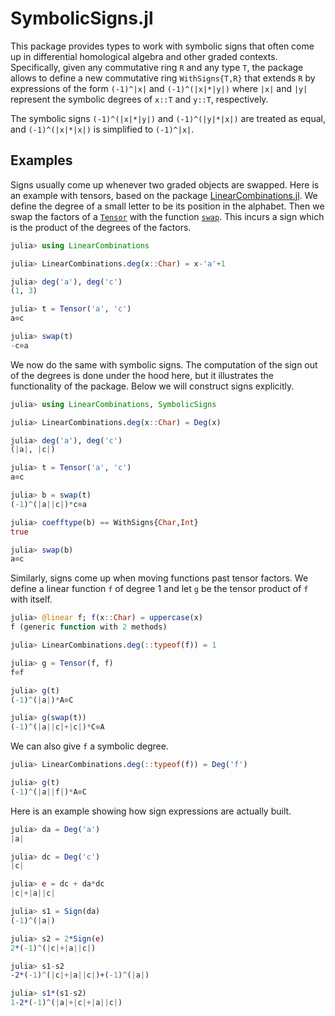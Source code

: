 # SymbolicSigns.jl

This package provides types to work with symbolic signs that often come up
in differential homological algebra and other graded contexts. Specifically,
given any commutative ring `R` and any type `T`, the package allows to define
a new commutative ring `WithSigns{T,R}` that extends `R` by expressions
of the form `(-1)^|x|` and `(-1)^(|x|*|y|)` where `|x|` and `|y|` represent
the symbolic degrees of `x::T` and `y::T`, respectively.

The symbolic signs `(-1)^(|x|*|y|)` and `(-1)^(|y|*|x|)` are treated as equal,
and `(-1)^(|x|*|x|)` is simplified to `(-1)^|x|`.

## Examples

Signs usually come up whenever two graded objects are swapped. Here is an example
with tensors, based on the package [LinearCombinations.jl](https://github.com/matthias314/LinearCombinations.jl).
We define the degree of a small letter to be its position in the alphabet.
Then we swap the factors of a
[`Tensor`](https://matthias314.github.io/LinearCombinations.jl/stable/tensor/#LinearCombinations.Tensor)
with the function
[`swap`](https://matthias314.github.io/LinearCombinations.jl/stable/tensor/#LinearCombinations.swap).
This incurs a sign which is the product of the degrees of the factors.
```julia
julia> using LinearCombinations

julia> LinearCombinations.deg(x::Char) = x-'a'+1

julia> deg('a'), deg('c')
(1, 3)

julia> t = Tensor('a', 'c')
a⊗c

julia> swap(t)
-c⊗a
```
We now do the same with symbolic signs. The computation of the sign out of the degrees
is done under the hood here, but it illustrates the functionality of the package.
Below we will construct signs explicitly.
```julia
julia> using LinearCombinations, SymbolicSigns

julia> LinearCombinations.deg(x::Char) = Deg(x)

julia> deg('a'), deg('c')
(|a|, |c|)

julia> t = Tensor('a', 'c')
a⊗c

julia> b = swap(t)
(-1)^(|a||c|)*c⊗a

julia> coefftype(b) == WithSigns{Char,Int}
true

julia> swap(b)
a⊗c
```
Similarly, signs come up when moving functions past tensor factors.
We define a linear function `f` of degree 1 and let `g` be the
tensor product of `f` with itself.
```julia
julia> @linear f; f(x::Char) = uppercase(x)
f (generic function with 2 methods)

julia> LinearCombinations.deg(::typeof(f)) = 1

julia> g = Tensor(f, f)
f⊗f

julia> g(t)
(-1)^(|a|)*A⊗C

julia> g(swap(t))
(-1)^(|a||c|+|c|)*C⊗A
```
We can also give `f` a symbolic degree.
```julia
julia> LinearCombinations.deg(::typeof(f)) = Deg('f')

julia> g(t)
(-1)^(|a||f|)*A⊗C
```
Here is an example showing how sign expressions are actually built.
```julia
julia> da = Deg('a')
|a|

julia> dc = Deg('c')
|c|

julia> e = dc + da*dc
|c|+|a||c|

julia> s1 = Sign(da)
(-1)^(|a|)

julia> s2 = 2*Sign(e)
2*(-1)^(|c|+|a||c|)

julia> s1-s2
-2*(-1)^(|c|+|a||c|)+(-1)^(|a|)

julia> s1*(s1-s2)
1-2*(-1)^(|a|+|c|+|a||c|)
```

